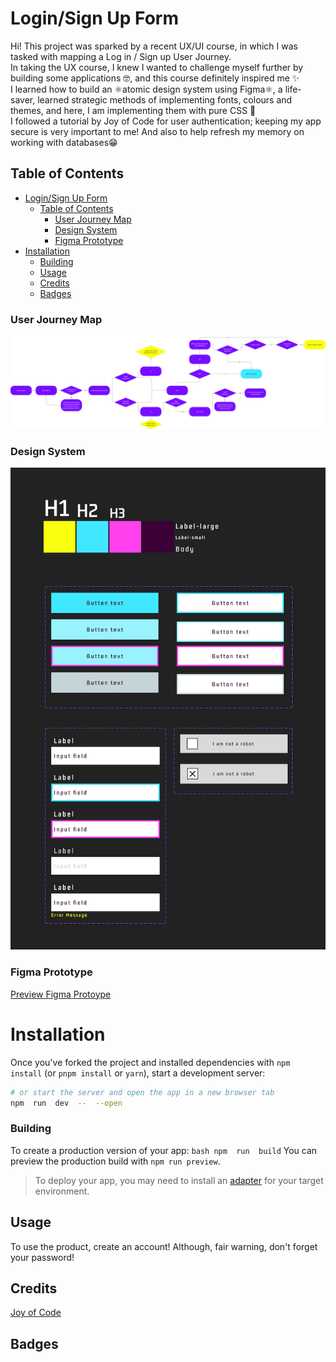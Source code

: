 # Login/Sign Up Form

Hi! This project was sparked by a recent UX/UI course, in which I was tasked with mapping a Log in / Sign up User Journey. </br>
In taking the UX course, I knew I wanted to challenge myself further by building some applications 🤓, and this course definitely inspired me ✨ </br>
I learned how to build an ⚛️atomic design system using Figma⚛, a life-saver, learned strategic methods of implementing fonts, colours and themes, and here, I am implementing them with pure CSS 🎨 </br>
I followed a tutorial by Joy of Code for user authentication; keeping my app secure is very important to me! And also to help refresh my memory on working with databases😁

## Table of Contents
- [Login/Sign Up Form](#loginsign-up-form)
  - [Table of Contents](#table-of-contents)
    - [User Journey Map](#user-journey-map)
    - [Design System](#design-system)
    - [Figma Prototype](#figma-prototype)
- [Installation](#installation)
    - [Building](#building)
  - [Usage](#usage)
  - [Credits](#credits)
  - [Badges](#badges)

### User Journey Map
![user journey map](https://github.com/michellejanay/login-signup-form/blob/main/public/images/user-journey-map.png)

### Design System
![user journey map](https://github.com/michellejanay/login-signup-form/blob/main/public/images/login-signup-design-system.png)


### Figma Prototype
[Preview Figma Protoype](https://www.figma.com/proto/v8M2trVakeb1xbLfyHICdD/Sign-in-Journey?page-id=0%3A1&type=design&node-id=1-2&viewport=-601%2C158%2C0.34&t=XwoB2ZMH66imDMZg-1&scaling=scale-down&starting-point-node-id=1%3A2&mode=design)


# Installation
Once you've forked the project and installed dependencies with `npm install` (or `pnpm install` or `yarn`), start a development server:
```bash npm  run  dev
# or start the server and open the app in a new browser tab
npm  run  dev  --  --open
```  

### Building
To create a production version of your app:
```bash npm  run  build```
You can preview the production build with `npm run preview`.
> To deploy your app, you may need to install an [adapter](https://kit.svelte.dev/docs/adapters) for your target environment.

## Usage

To use the product, create an account! Although, fair warning, don't forget your password! 

## Credits

[Joy of Code](https://www.youtube.com/watch?v=E3VG-dLCRUk&ab_channel=JoyofCode)

## Badges

